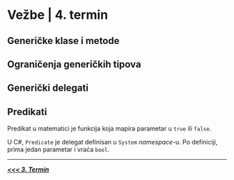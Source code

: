 # Vežbe | 4. termin

## Generičke klase i metode

## Ograničenja generičkih tipova

## Generički delegati

## Predikati

Predikat u matematici je funkcija koja mapira parametar u `true` ili `false`.

U C#, `Predicate` je delegat definisan u `System` _namespace_-u. Po definiciji, prima jedan parametar i vraća `bool`.

---

[**_<<< 3. Termin_**](03.md)
